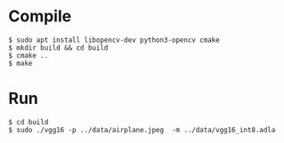 # Compile

```shell
$ sudo apt install libopencv-dev python3-opencv cmake
$ mkdir build && cd build
$ cmake ..
$ make
```

# Run

```shell
$ cd build
$ sudo ./vgg16 -p ../data/airplane.jpeg  -m ../data/vgg16_int8.adla
```
